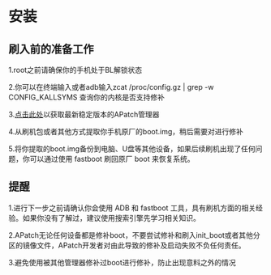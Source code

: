 # 安装

## 刷入前的准备工作
1.root之前请确保你的手机处于BL解锁状态

2.你可以在终端输入或者adb输入zcat /proc/config.gz | grep -w CONFIG_KALLSYMS 查询你的内核是否支持修补

3.[点击此处](https://github.com/bmax121/APatch/releases)以获取最新稳定版本的APatch管理器

4.从刷机包或者其他方式提取你手机原厂的boot.img，稍后需要对进行修补

5.将你提取的boot.img备份到电脑、U盘等其他设备，如果后续刷机出现了任何问题，你可以通过使用 fastboot 刷回原厂 boot 来恢复系统。

## 提醒
1.进行下一步之前请确认你会使用 ADB 和 fastboot 工具，具有刷机方面的相关经验。如果你没有了解过，建议使用搜索引擎先学习相关知识。

2.APatch无论任何设备都是修补boot，不要尝试修补和刷入init_boot或者其他分区的镜像文件，APatch开发者对由此导致的修补及启动失败不负任何责任。

3.避免使用被其他管理器修补过boot进行修补，防止出现意料之外的情况